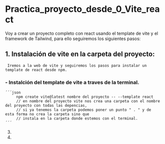 # Practica_proyecto_desde_0_Vite_react

Voy a crear un proyecto completo con react usando el template de vite y el framework de Tailwind, para ello seguiremos los siguientes pasos:

## 1. Instalación de vite en la carpeta del proyecto:
     Iremos a la web de vite y seguiremos los pasos para instalar un template de react desde npm.
  ### - Instalción del template de vite a traves de la terminal.
  
    ´´´json
         npm create vite@latest nombre del proyecto -- --template react
         // en nombre del proyecto vite nos crea una carpeta con el nombre del proyecto con todas las depencias, 
         // si ya tenemos la carpeta podemos poner un punto " . " y de esta forma no crea la carpeta sino que 
         // instala en la carpeta donde estemos con el terminal.
    ´´´
    
    
    
     
     
  3. 
  4. 
  
